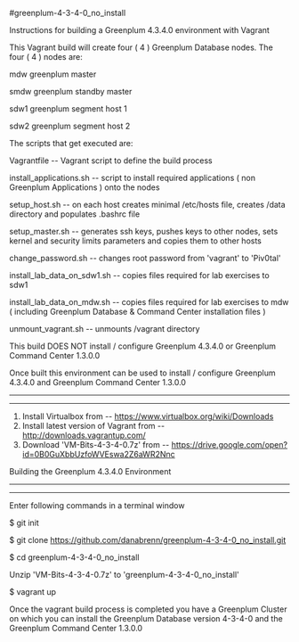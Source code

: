 #greenplum-4-3-4-0_no_install

Instructions for building a Greenplum 4.3.4.0 environment with Vagrant

This Vagrant build will create four ( 4 ) Greenplum Database nodes.
The four ( 4 ) nodes are:

  mdw     greenplum master

  smdw		greenplum standby master

  sdw1    greenplum segment host 1

  sdw2    greenplum segment host 2

The scripts that get executed are:

Vagrantfile -- Vagrant script to define the build process

install_applications.sh -- script to install required applications ( non Greenplum Applications ) onto the nodes

setup_host.sh -- on each host creates minimal /etc/hosts file, creates /data directory and populates .bashrc file

setup_master.sh -- generates ssh keys, pushes keys to other nodes, sets kernel and security limits parameters and copies them to other hosts

change_password.sh -- changes root password from 'vagrant' to 'Piv0tal'

install_lab_data_on_sdw1.sh -- copies files required for lab exercises to sdw1

install_lab_data_on_mdw.sh -- copies files required for lab exercises to mdw ( including Greenplum Database & Command Center installation files )

unmount_vagrant.sh -- unmounts /vagrant directory

This build DOES NOT install / configure Greenplum 4.3.4.0 or Greenplum Command Center 1.3.0.0

Once built this environment can be used to install / configure Greenplum 4.3.4.0 and Greenplum Command Center 1.3.0.0

------------------
------------------

1. Install Virtualbox from -- https://www.virtualbox.org/wiki/Downloads
2. Install latest version of Vagrant from -- http://downloads.vagrantup.com/
3. Download 'VM-Bits-4-3-4-0.7z' from -- https://drive.google.com/open?id=0B0GuXbbUzfoWVEswa2Z6aWR2Nnc

Building the Greenplum 4.3.4.0 Environment

--------------
--------------

Enter following commands in a terminal window

$ git init

$ git clone https://github.com/danabrenn/greenplum-4-3-4-0_no_install.git

$ cd greenplum-4-3-4-0_no_install

Unzip 'VM-Bits-4-3-4-0.7z' to 'greenplum-4-3-4-0_no_install'


$ vagrant up

Once the vagrant build process is completed you have a Greenplum Cluster on which you can install the Greenplum Database version 4-3-4-0 and the Greenplum Command Center 1.3.0.0
